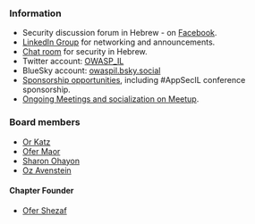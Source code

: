 ### Information
* Security discussion forum in Hebrew - on [Facebook](https://www.facebook.com/groups/owasp.il/).
* [LinkedIn Group](https://www.linkedin.com/groups/39702) for networking and announcements.
* [Chat room](https://owasp.slack.com/archives/C06D699NZ) for security in Hebrew.
* Twitter account: [OWASP_IL](https://twitter.com/OWASP_IL)
* BlueSky account: [owaspil.bsky.social](https://bsky.app/profile/did:plc:7hft2n3ynsxtuufsreegwekl)
* [Sponsorship opportunities](https://www.owasp.org/index.php/Local_Chapter_Supporter), including \#AppSecIL conference sponsorship.
* [Ongoing Meetings and socialization on Meetup](http://www.meetup.com/OWASP-Israel/).

### Board members

* [Or Katz](mailto:or.katz@owasp.org)
* [Ofer Maor](mailto:Ofer.maor@owasp.org)
* [Sharon Ohayon](mailto:sharon.ohayon@owasp.org)
* [Oz Avenstein](mailto:oz.avenstein@owasp.org)

#### Chapter Founder

* [Ofer Shezaf](mailto:ofer@shezaf.com)
